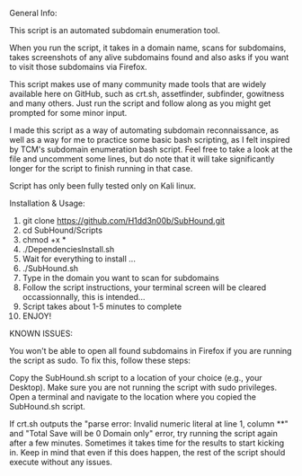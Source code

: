General Info:

This script is an automated subdomain enumeration tool.

When you run the script, it takes in a domain name, scans for subdomains, takes screenshots of any alive subdomains found and also asks if you want to visit those subdomains via Firefox.

This script makes use of many community made tools that are widely available here on GitHub, such as crt.sh, assetfinder, subfinder, gowitness and many others.
Just run the script and follow along as you might get prompted for some minor input.

I made this script as a way of automating subdomain reconnaissance, as well as a way for me to practice some basic bash scripting, as I felt inspired by TCM's subdomain enumeration bash script.
Feel free to take a look at the file and uncomment some lines, but do note that it will take significantly longer for the script to finish running in that case.

Script has only been fully tested only on Kali linux.

Installation & Usage:
1) git clone https://github.com/H1dd3n00b/SubHound.git
2) cd SubHound/Scripts
3) chmod +x *
4) ./DependenciesInstall.sh
5) Wait for everything to install ...
6) ./SubHound.sh
7) Type in the domain you want to scan for subdomains
8) Follow the script instructions, your terminal screen will be cleared occassionnally, this is intended...
9) Script takes about 1-5 minutes to complete
10) ENJOY!

KNOWN ISSUES:

You won't be able to open all found subdomains in Firefox if you are running the script as sudo. To fix this, follow these steps:

Copy the SubHound.sh script to a location of your choice (e.g., your Desktop).
Make sure you are not running the script with sudo privileges.
Open a terminal and navigate to the location where you copied the SubHound.sh script.

If crt.sh outputs the "parse error: Invalid numeric literal at line 1, column **" and "Total Save will be 0 Domain only" error, try running the script again after a few minutes.
Sometimes it takes time for the results to start kicking in. Keep in mind that even if this does happen, the rest of the script should execute without any issues.
